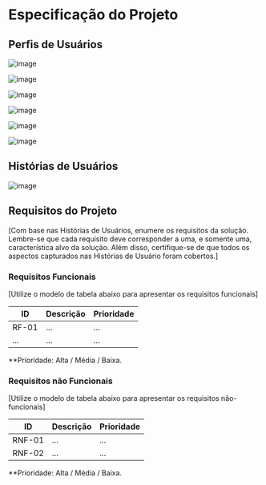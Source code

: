 # Especificação do Projeto

## Perfis de Usuários


![image](https://github.com/ICEI-PUC-Minas-PMV-ADS/pmv-ads-2024-1-e1-proj-web-t11-pmv-ads-2024-1-e1-projetovat/assets/165384143/63e0f896-19f8-4d52-b4a4-a81641de90c1)

![image](https://github.com/ICEI-PUC-Minas-PMV-ADS/pmv-ads-2024-1-e1-proj-web-t11-pmv-ads-2024-1-e1-projetovat/assets/165384143/d50fd74c-4f51-4bc9-a82b-0f3f8350b3f7)

![image](https://github.com/ICEI-PUC-Minas-PMV-ADS/pmv-ads-2024-1-e1-proj-web-t11-pmv-ads-2024-1-e1-projetovat/assets/165384143/99fac715-8172-4b5d-a206-83d0903bff9c)

![image](https://github.com/ICEI-PUC-Minas-PMV-ADS/pmv-ads-2024-1-e1-proj-web-t11-pmv-ads-2024-1-e1-projetovat/assets/165384143/e7f701ad-6d8d-4e31-bc66-58263ccf7fc7)

![image](https://github.com/ICEI-PUC-Minas-PMV-ADS/pmv-ads-2024-1-e1-proj-web-t11-pmv-ads-2024-1-e1-projetovat/assets/165384143/164390b2-144b-4749-87d3-3453d255674f)

![image](https://github.com/ICEI-PUC-Minas-PMV-ADS/pmv-ads-2024-1-e1-proj-web-t11-pmv-ads-2024-1-e1-projetovat/assets/165384143/bded9c6d-fd1d-4104-9596-90ff5f581564)

## Histórias de Usuários

![image](https://github.com/ICEI-PUC-Minas-PMV-ADS/pmv-ads-2024-1-e1-proj-web-t11-pmv-ads-2024-1-e1-projetovat/assets/165384143/6864751f-93d6-42fb-9796-086d05420aea)



## Requisitos do Projeto

[Com base nas Histórias de Usuários, enumere os requisitos da solução. Lembre-se que cada requisito deve corresponder a uma, e somente uma, característica alvo da solução. Além disso, certifique-se de que todos os aspectos capturados nas Histórias de Usuário foram cobertos.]

### Requisitos Funcionais

[Utilize o modelo de tabela abaixo para apresentar os requisitos funcionais]

|ID    | Descrição                | Prioridade |
|-------|---------------------------------|----|
| RF-01 |  ...                    | ...   | 
|  ...  |  ...                    | ...   |

**Prioridade: Alta / Média / Baixa. 

### Requisitos não Funcionais

[Utilize o modelo de tabela abaixo para apresentar os requisitos não-funcionais]

|ID    | Descrição                | Prioridade |
|-------|---------------------------------|----|
| RNF-01 |  ...                    | ...   | 
|  RNF-02  |  ...                    | ...   |

**Prioridade: Alta / Média / Baixa. 

